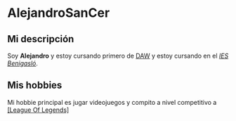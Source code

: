 # AlejandroSanCer

## Mi descripción

Soy **Alejandro** y estoy cursando primero de [DAW](https://www.steinberg.net/es/tutorials/what-is-a-daw/) y estoy cursando en el [_IES Benigasló_](https://portal.edu.gva.es/iesbenigaslo/).

## Mis hobbies

Mi hobbie principal es jugar videojuegos y compito a nivel competitivo a [[League Of Legends]](https://encrypted-tbn0.gstatic.com/images?q=tbn:ANd9GcQSOtx-0tBbg17n3aoTeDK3kqUMRoA9XFuyTA&s)

